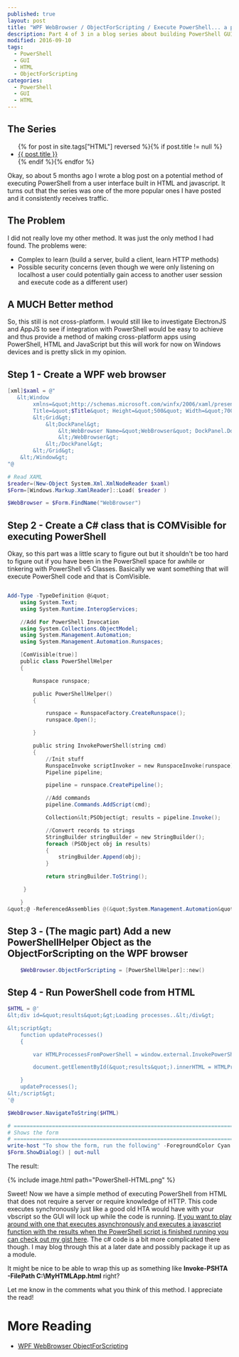 ```yaml
---
published: true
layout: post
title: "WPF WebBrowser / ObjectForScripting / Execute PowerShell... a possibly excellent app framework."
description: Part 4 of 3 in a blog series about building PowerShell GUIs using HTML and javascript.
modified: 2016-09-10
tags:
  - PowerShell
  - GUI
  - HTML
  - ObjectForScripting
categories:
  - PowerShell
  - GUI
  - HTML
---
```


## The Series

<article>
    <ul>
        {% for post in site.tags["HTML"] reversed %}{% if post.title != null %}
            <li class="entry-title"><a href="{{ site.url }}{{ post.url }}" title="{{ post.title }}">{{ post.title }}</a></li>
        {% endif %}{% endfor %}
    </ul>
</article>

Okay, so about 5 months ago I wrote a blog post on a potential method of executing PowerShell from a user interface built in HTML and javascript. It turns out that the series was one of the more popular ones I have posted and it consistently receives traffic.

## The Problem

I did not really love my other method. It was just the only method I had found. The problems were:

- Complex to learn (build a server, build a client, learn HTTP methods)
- Possible security concerns (even though we were only listening on localhost a user could potentially gain access to another user session and execute code as a different user)

<!-- more -->

## A MUCH Better method

So, this still is not cross-platform. I would still like to investigate ElectronJS and AppJS to see if integration with PowerShell would be easy to achieve and thus provide a method of making cross-platform apps using PowerShell, HTML and JavaScript but this will work for now on Windows devices and is pretty slick in my opinion.

## Step 1 - Create a WPF web browser

```powershell
[xml]$xaml = @"
   &lt;Window
        xmlns=&quot;http://schemas.microsoft.com/winfx/2006/xaml/presentation&quot;
        Title=&quot;$Title&quot; Height=&quot;500&quot; Width=&quot;700&quot;&gt;
        &lt;Grid&gt;
            &lt;DockPanel&gt;
                &lt;WebBrowser Name=&quot;WebBrowser&quot; DockPanel.Dock=&quot;Top&quot; Margin=&quot;30&quot;&gt;
                &lt;/WebBrowser&gt;
            &lt;/DockPanel&gt;
        &lt;/Grid&gt;
    &lt;/Window&gt;
"@

# Read XAML
$reader=(New-Object System.Xml.XmlNodeReader $xaml)
$Form=[Windows.Markup.XamlReader]::Load( $reader )

$WebBrowser = $Form.FindName("WebBrowser")
```

## Step 2 - Create a C# class that is COMVisible for executing PowerShell

Okay, so this part was a little scary to figure out but it shouldn't be too hard to figure out if you have been in the PowerShell space for awhile or tinkering with PowerShell v5 Classes. Basically we want something that will execute PowerShell code and that is ComVisible.

```powershell

Add-Type -TypeDefinition @&quot;
    using System.Text;
    using System.Runtime.InteropServices;

    //Add For PowerShell Invocation
    using System.Collections.ObjectModel;
    using System.Management.Automation;
    using System.Management.Automation.Runspaces;

    [ComVisible(true)]
    public class PowerShellHelper
    {

        Runspace runspace;

        public PowerShellHelper()
        {

            runspace = RunspaceFactory.CreateRunspace();
            runspace.Open();

        }

        public string InvokePowerShell(string cmd)
        {
            //Init stuff
            RunspaceInvoke scriptInvoker = new RunspaceInvoke(runspace);
            Pipeline pipeline;

            pipeline = runspace.CreatePipeline();

            //Add commands
            pipeline.Commands.AddScript(cmd);

            Collection&lt;PSObject&gt; results = pipeline.Invoke();

            //Convert records to strings
            StringBuilder stringBuilder = new StringBuilder();
            foreach (PSObject obj in results)
            {
                stringBuilder.Append(obj);
            }

            return stringBuilder.ToString();

     }

    }
&quot;@ -ReferencedAssemblies @(&quot;System.Management.Automation&quot;,&quot;Microsoft.CSharp&quot;)

```

## Step 3 - (The magic part) Add a new PowerShellHelper Object as the ObjectForScripting on the WPF browser

```powershell
    $WebBrowser.ObjectForScripting = [PowerShellHelper]::new()
```

## Step 4 - Run PowerShell code from HTML

```powershell
$HTML = @'
&lt;div id=&quot;results&quot;&gt;Loading processes..&lt;/div&gt;

&lt;script&gt;
    function updateProcesses()
    {

        var HTMLProcessesFromPowerShell = window.external.InvokePowerShell(&quot;Get-Process | select name, id | convertTo-HTML&quot;);

        document.getElementById(&quot;results&quot;).innerHTML = HTMLProcessesFromPowerShell;

    }
    updateProcesses();
&lt;/script&gt;
'@

$WebBrowser.NavigateToString($HTML)

# ===========================================================================
# Shows the form
# ===========================================================================
write-host "To show the form, run the following" -ForegroundColor Cyan
$Form.ShowDialog() | out-null
```

The result:

{% include image.html path="PowerShell-HTML.png" %}

Sweet! Now we have a simple method of executing PowerShell from HTML that does not require a server or require knowledge of HTTP. This code executes synchronously just like a good old HTA would have with your vbscript so the GUI will lock up while the code is running. [If you want to play around with one that executes asynchronously and executes a javascript function with the results when the PowerShell script is finished running you can check out my gist here](https://gist.github.com/Tiberriver256/304dc314b0260cb1c24b9b4781b1a707). The c# code is a bit more complicated there though. I may blog through this at a later date and possibly package it up as a module.

It might be nice to be able to wrap this up as something like **Invoke-PSHTA -FilePath C:\MyHTMLApp.html** right?

Let me know in the comments what you think of this method. I appreciate the read!

# More Reading

- [WPF WebBrowser ObjectForScripting](https://blogs.msdn.microsoft.com/wpf/2011/05/27/how-does-wpf-webbrowser-control-handle-window-external-notify/)
